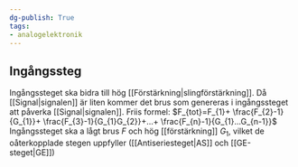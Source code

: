 ```yaml
---
dg-publish: True
tags: 
- analogelektronik
---
```

## Ingångssteg
Ingångssteget ska bidra till hög [[Förstärkning|slingförstärkning]]. Då [[Signal|signalen]] är liten kommer det brus som genereras i ingångssteget att påverka [[Signal|signalen]].
Friis formel: $F_{tot}=F_{1}+ \frac{F_{2}-1}{G_{1}}+ \frac{F_{3}-1}{G_{1}G_{2}}+...+ \frac{F_{n}-1}{G_{1}...G_{n-1}}$ 
Ingångssteget ska a lågt brus $F$ och hög [[förstärkning]] $G_{1}$, vilket de oåterkopplade stegen uppfyller ([[Antiseriesteget|AS]] och [[GE-steget|GE]])